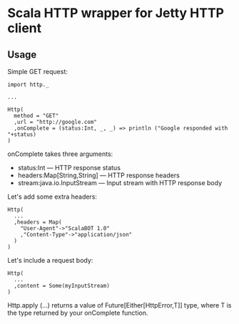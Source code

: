 Scala HTTP wrapper for Jetty HTTP client
========================================

Usage
-----

Simple GET request:

    import http._

    ...

    Http(
      method = "GET"
      ,url = "http://google.com"
      ,onComplete = (status:Int, _, _) => println ("Google responded with "+status)
    )

onComplete takes three arguments:

* status:Int — HTTP response status
* headers:Map[String,String] — HTTP response headers
* stream:java.io.InputStream — Input stream with HTTP response body

Let's add some extra headers:

    Http(
      ...
      ,headers = Map(
        "User-Agent"->"ScalaBOT 1.0"
        ,"Content-Type"->"application/json"
      )
    )

Let's include a request body:

    Http(
      ...
      ,content = Some(myInputStream)
    )

Http.apply (...) returns a value of Future[Either[HttpError,T]] type, where T is the type returned by your
onComplete function.

